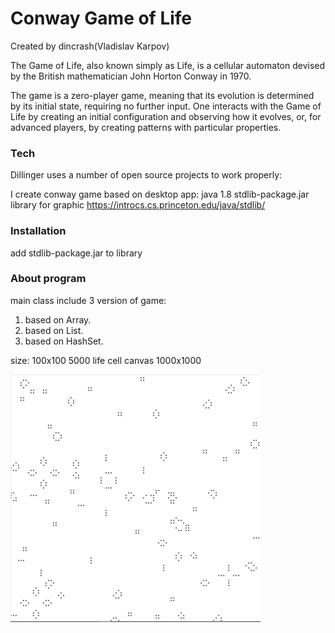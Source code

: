 # Conway Game of Life

Created by dincrash(Vladislav Karpov)

The Game of Life, also known simply as Life, is a cellular automaton devised by the British mathematician John Horton Conway in 1970.

The game is a zero-player game, meaning that its evolution is determined by its initial state, requiring no further input. One interacts with the Game of Life by creating an initial configuration and observing how it evolves, or, for advanced players, by creating patterns with particular properties.

### Tech

Dillinger uses a number of open source projects to work properly:

I create conway game based on desktop app:
java 1.8
stdlib-package.jar library for graphic
https://introcs.cs.princeton.edu/java/stdlib/

### Installation

add stdlib-package.jar to library

### About program

main class include 3 version of game:
1. based on Array.
2. based on List.
3. based on HashSet.

size:
100x100
5000 life cell
canvas 1000x1000
 
<img src="1.png" width="400">